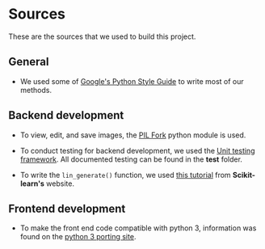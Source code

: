 # Sources
These are the sources that we used to build this project.

## General
+ We used some of [Google's Python Style Guide](https://google.github.io/styleguide/pyguide.html) to write most of our methods.

## Backend development
+ To view, edit, and save images, the [PIL Fork](http://pillow.readthedocs.io/en/4.0.x/reference/Image.html) python module is used.

+ To conduct testing for backend development, we used the [Unit testing framework](https://docs.python.org/3/library/unittest.html). All documented testing can be found in the **test** folder.

+ To write the `lin_generate()` function, we used [this tutorial](http://scikit-learn.org/stable/auto_examples/linear_model/plot_ols.html) from **Scikit-learn's** website.

## Frontend development
+ To make the front end code compatible with python 3, information was found on the [python 3 porting site](http://python3porting.com/stdlib.html).